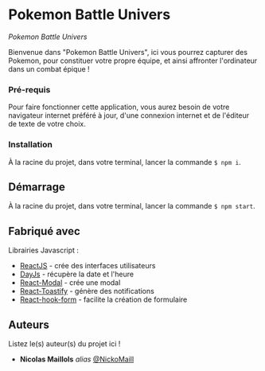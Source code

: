# Pokemon Battle Univers
_Pokemon Battle Univers_

Bienvenue dans "Pokemon Battle Univers", ici vous pourrez capturer des Pokemon, pour constituer votre propre équipe, et ainsi affronter l'ordinateur dans un combat épique ! 

### Pré-requis

Pour faire fonctionner cette application, vous aurez besoin de votre navigateur internet préféré à jour, d'une connexion internet et de l'éditeur de texte de votre choix.   

### Installation

À la racine du projet, dans votre terminal, lancer la commande ``$ npm i``.

## Démarrage

À la racine du projet, dans votre terminal, lancer la commande ``$ npm start``.

## Fabriqué avec

Librairies Javascript : 

* [ReactJS](https://reactjs.org/) - crée des interfaces utilisateurs
* [DayJs](https://day.js.org/) - récupère la date et l'heure
* [React-Modal](https://github.com/reactjs/react-modal) - crée une modal  
* [React-Toastify](https://github.com/fkhadra/react-toastify#readme) - génère des notifications   
* [React-hook-form](https://www.react-hook-form.com/) - facilite la création de formulaire   

## Auteurs
Listez le(s) auteur(s) du projet ici !
* **Nicolas Maillols** _alias_ [@NickoMaill](https://github.com/NickoMaill)

